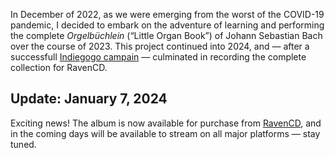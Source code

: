 In December of 2022, as we were emerging from the worst of the COVID-19
pandemic, I decided to embark on the adventure of learning and performing the
complete _Orgelbüchlein_ (“Little Organ Book”) of Johann Sebastian Bach over
the course of 2023. This project continued into 2024, and — after a successfull
[Indiegogo campain](https://www.indiegogo.com/projects/bradley-burgess-the-orgelbuchlein#/) —
culminated in recording the complete collection for RavenCD.

## Update: January 7, 2024

Exciting news! The album is now available for purchase from
[RavenCD](https://ravencd.com/merchantmanager/product_info.php?products_id=381),
and in the coming days will be available to stream on all major platforms —
stay tuned.
